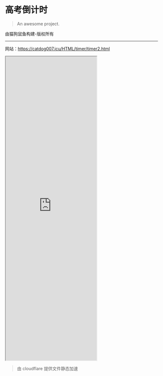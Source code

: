 # 高考倒计时

> An awesome project.

由猫狗鼠鱼构建-版权所有

---

网站：https://catdog007.icu/HTML/timer/timer2.html

<iframe src="https://catdog007.icu/HTML/timer/timer2.html" height="1000px"></iframe>

> 由 cloudflare 提供文件静态加速